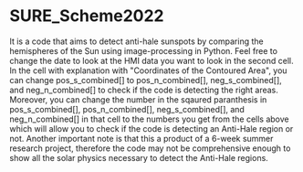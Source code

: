 # SURE_Scheme2022
It is a code that aims to detect anti-hale sunspots by comparing the hemispheres of the Sun using image-processing in Python.
Feel free to change the date to look at the HMI data you want to look in the second cell.
In the cell with explanation with "Coordinates of the Contoured Area", you can change pos_s_combined[] to pos_n_combined[], neg_s_combined[], and neg_n_combined[] to check if the code is detecting the right areas.
Moreover, you can change the number in the sqaured paranthesis in pos_s_combined[], pos_n_combined[], neg_s_combined[], and neg_n_combined[] in that cell to the numbers you get from the cells above which will allow you to check if the code is detecting an Anti-Hale  region or not.
Another important note is that this a product of a 6-week summer research project, therefore the code may not be comprehensive enough to show all the solar physics necessary to detect the Anti-Hale regions.
